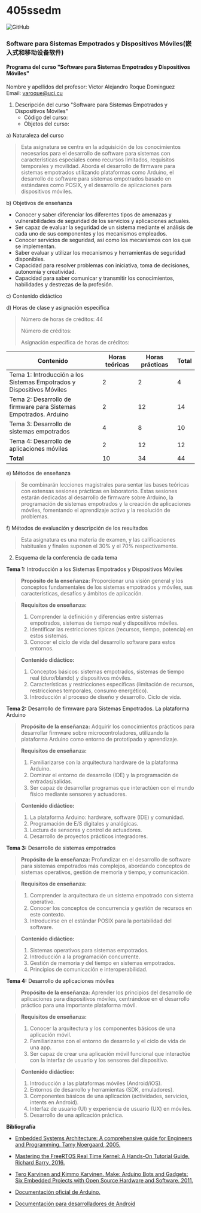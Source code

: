 # 405ssedm
![GitHub](https://img.shields.io/github/license/varoque/405ssedm) 
### Software para Sistemas Empotrados y Dispositivos Móviles(嵌入式和移动设备软件)

#### Programa del curso "Software para Sistemas Empotrados y Dispositivos Móviles"

Nombre y apellidos del profesor: Victor Alejandro Roque Dominguez  
Email: <varoque@uci.cu>

1. Descripción del curso "Software para Sistemas Empotrados y Dispositivos Móviles"
   - Código del curso:
   - Objetos del curso:

a) Naturaleza del curso

>Esta asignatura se centra en la adquisición de los conocimientos necesarios para el desarrollo de software para sistemas con características especiales como recursos limitados, requisitos temporales y movilidad. Aborda el desarrollo de firmware para sistemas empotrados utilizando plataformas como Arduino, el desarrollo de software para sistemas empotrados basado en estándares como POSIX, y el desarrollo de aplicaciones para dispositivos móviles.

b) Objetivos de enseñanza

- Conocer y saber diferenciar los diferentes tipos de amenazas y vulnerabilidades de seguridad de los servicios y aplicaciones actuales.
- Ser capaz de evaluar la seguridad de un sistema mediante el análisis de cada uno de sus componentes y los mecanismos empleados.
- Conocer servicios de seguridad, así como los mecanismos con los que se implementan.
- Saber evaluar y utilizar los mecanismos y herramientas de seguridad disponibles.
- Capacidad para resolver problemas con iniciativa, toma de decisiones, autonomía y creatividad.
- Capacidad para saber comunicar y transmitir los conocimientos, habilidades y destrezas de la profesión.

c) Contenido didáctico

d) Horas de clase y asignación específica

>Número de horas de créditos: 44
>
>
>Número de créditos:
>
>Asignación específica de horas de créditos:

| **Contenido**                                                    | **Horas teóricas** | **Horas prácticas** | **Total**| 
| ------------------------------------------------------------ | -------------- | --------------- | ----- |
| Tema 1: Introducción a los Sistemas Empotrados y Dispositivos Móviles | 2              | 2               | 4     |
| Tema 2: Desarrollo de firmware para Sistemas Empotrados. Arduino | 2              | 12              | 14    |
| Tema 3: Desarrollo de sistemas empotrados                | 4              | 8               | 10    |
| Tema 4: Desarrollo de aplicaciones móviles               | 2              | 12              | 12    |
| **Total**                                                    | 10             | 34              | 44    |

e) Métodos de enseñanza

> Se combinarán lecciones magistrales para sentar las bases teóricas con extensas sesiones prácticas en laboratorio. Estas sesiones estarán dedicadas al desarrollo de firmware sobre Arduino, la programación de sistemas empotrados y la creación de aplicaciones móviles, fomentando el aprendizaje activo y la resolución de problemas.

f) Métodos de evaluación y descripción de los resultados

> Esta asignatura es una materia de examen, y las calificaciones habituales y finales suponen el 30% y el 70% respectivamente.

2. Esquema de la conferencia de cada tema

**Tema 1:** Introducción a los Sistemas Empotrados y Dispositivos Móviles

>**Propósito de la enseñanza:** Proporcionar una visión general y los conceptos fundamentales de los sistemas empotrados y móviles, sus características, desafíos y ámbitos de aplicación.

>**Requisitos de enseñanza:**
> 1. Comprender la definición y diferencias entre sistemas empotrados, sistemas de tiempo real y dispositivos móviles.
> 2. Identificar las restricciones típicas (recursos, tiempo, potencia) en estos sistemas.
> 3. Conocer el ciclo de vida del desarrollo software para estos entornos.

> **Contenido didáctico:**
> 1. Conceptos básicos: sistemas empotrados, sistemas de tiempo real (duro/blando) y dispositivos móviles.
> 2. Características y restricciones específicas (limitación de recursos, restricciones temporales, consumo energético).
> 3. Introducción al proceso de diseño y desarrollo. Ciclo de vida.

**Tema 2:** Desarrollo de firmware para Sistemas Empotrados. La plataforma Arduino

> **Propósito de la enseñanza:** Adquirir los conocimientos prácticos para desarrollar firmware sobre microcontroladores, utilizando la plataforma Arduino como entorno de prototipado y aprendizaje.

> **Requisitos de enseñanza:**
> 1. Familiarizarse con la arquitectura hardware de la plataforma Arduino.
> 2. Dominar el entorno de desarrollo (IDE) y la programación de entradas/salidas.
> 3. Ser capaz de desarrollar programas que interactúen con el mundo físico mediante sensores y actuadores.

> **Contenido didáctico:**
> 1. La plataforma Arduino: hardware, software (IDE) y comunidad.
> 2. Programación de E/S digitales y analógicas.
> 3. Lectura de sensores y control de actuadores.
> 4. Desarrollo de proyectos prácticos integradores.

**Tema 3:** Desarrollo de sistemas empotrados

> **Propósito de la enseñanza:** Profundizar en el desarrollo de software para sistemas empotrados más complejos, abordando conceptos de sistemas operativos, gestión de memoria y tiempo, y comunicación.

> **Requisitos de enseñanza:**
> 1. Comprender la arquitectura de un sistema empotrado con sistema operativo.
> 2. Conocer los conceptos de concurrencia y gestión de recursos en este contexto.
> 3. Introducirse en el estándar POSIX para la portabilidad del software.

> **Contenido didáctico:**
> 1. Sistemas operativos para sistemas empotrados.
> 2. Introducción a la programación concurrente.
> 3. Gestión de memoria y del tiempo en sistemas empotrados.
> 4. Principios de comunicación e interoperabilidad.

**Tema 4:** Desarrollo de aplicaciones móviles

> **Propósito de la enseñanza:** Aprender los principios del desarrollo de aplicaciones para dispositivos móviles, centrándose en el desarrollo práctico para una importante plataforma móvil.

> **Requisitos de enseñanza:**
> 1. Conocer la arquitectura y los componentes básicos de una aplicación móvil.
> 2. Familiarizarse con el entorno de desarrollo y el ciclo de vida de una app.
> 3. Ser capaz de crear una aplicación móvil funcional que interactúe con la interfaz de usuario y los sensores del dispositivo.

> **Contenido didáctico:**
> 1. Introducción a las plataformas móviles (Android/iOS).
> 2. Entornos de desarrollo y herramientas (SDK, emuladores).
> 3. Componentes básicos de una aplicación (actividades, servicios, intents en Android).
> 4. Interfaz de usuario (UI) y experiencia de usuario (UX) en móviles.
> 5. Desarrollo de una aplicación práctica.

**Bibliografía**

- [Embedded Systems Architecture: A comprehensive guide for Engineers and Programming. Tamy Noergaard, 2005.](Biblio/Embedded-Systems-Architecture-A-Comprehensive-Guide-for-Engineers-and-Programmers.pdf)

- [Mastering the FreeRTOS Real Time Kernel: A Hands-On Tutorial Guide. Richard Barry, 2016.](Biblio/161204_Mastering_the_FreeRTOS_Real_Time_Kernel-A_Hands-On_Tutorial_Guide.pdf)

- [Tero Karvinen and Kimmo Karvinen. Make: Arduino Bots and Gadgets: Six Embedded Projects with Open Source Hardware and Software. 2011.](Biblio/make-arduino-bots-and-gadgets-six-embedded-projects-with-open-source-hardware-and-software.pdf)

- [Documentación oficial de Arduino.](https://docs.arduino.cc/)

- [Documentación para desarrolladores de Android](https://developer.android.com/)

  

